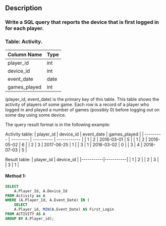 ## Description

### Write a SQL query that reports the device that is first logged in for each player.

### Table: Activity.

| Column Name  | Type |
| ------------ | ---- |
| player_id    | int  |
| device_id    | int  |
| event_date   | date |
| games_played | int  |

(player_id, event_date) is the primary key of this table.
This table shows the activity of players of some game.
Each row is a record of a player who logged in and played a number of games (possibly 0) before logging out on some day using some device.

The query result format is in the following example:

Activity table:
| player_id | device_id | event_date | games_played |
| --------- | --------- | ---------- | ------------ |
| 1 | 2 | 2016-03-01 | 5 |
| 1 | 2 | 2016-05-02 | 6 |
| 2 | 3 | 2017-06-25 | 1 |
| 3 | 1 | 2016-03-02 | 0 |
| 3 | 4 | 2018-07-03 | 5 |

Result table:
| player_id | device_id |
|-----------|-----------|
| 1 | 2 |
| 2 | 3 |
| 3 | 1 |

#### Method 1:

```sql
SELECT
    A.Player_Id, A.Device_Id
FROM Activity as A
WHERE (A.Player_Id, A.Event_Date) IN (
    SELECT
    A.Player_id, MIN(A.Event_Date) AS First_Login
FROM ACTIVITY AS A
GROUP BY A.Player_id);
```
